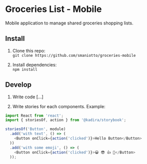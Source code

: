 # Groceries List - Mobile

Mobile application to manage shared groceries shopping lists.

## Install

1. Clone this repo:  
   `git clone https://github.com/smaniotto/groceries-mobile`

1. Install dependencies:  
   `npm install`

## Develop

1. Write code [...]

1. Write stories for each components. Example:

  ```js
  import React from 'react';
  import { storiesOf, action } from '@kadira/storybook';

  storiesOf('Button', module)
    .add('with text', () => (
      <Button onClick={action('clicked')}>Hello Button</Button>
    ))
    .add('with some emoji', () => (
      <Button onClick={action('clicked')}>😀 😎 👍 💯</Button>
    ));
  ```
